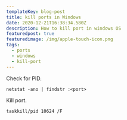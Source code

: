 ```yaml
---
templateKey: blog-post
title: kill ports in Windows
date: 2020-12-21T16:38:34.580Z
description: How to kill port in windows OS
featuredpost: true
featuredimage: /img/apple-touch-icon.png
tags:
  - ports
  - windows
  - kill-port
---
```

Check for PID.

`netstat -ano | findstr :<port>`

Kill port.

`taskkill/pid 10624 /F`
